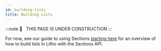 ```yaml
---
id: building-lists
title: Building Lists
---
```


:::note
🚧   THIS PAGE IS UNDER CONSTRUCTION
:::

For now, see our guide to using Sections [starting here](../sections/start) for an overview of how to build lists in Litho with the Sections API.
